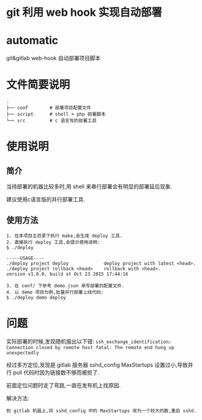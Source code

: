 # git 利用 web hook 实现自动部署

# automatic
git&amp;gitlab web-hook 自动部署项目脚本

# 文件简要说明

```
.
├── conf        # 部署项目配置文件
├── script      # shell + php 部署脚本
└── src         # c 语言写的部署工具
```

# 使用说明
## 简介
当待部署的机器比较多时,用 shell 来串行部署会有明显的部署延后现象.

建议使用c语言版的并行部署工具.

##  使用方法

```
1. 在本项目主目录下执行 make,会生成 deploy 工具.
2. 直接执行 deploy 工具,会提示使用说明:
$ ./deploy

-----USAGE----
./deploy project deploy             deploy project with latest <head>.
./deploy project rollback <head>    rollback with <head>.
version v1.0.0, build at Oct 23 2015 17:44:16

3. 在 conf/ 下参考 demo.json 来写部署的配置文件.
4. 以 demo 项目为例,批量并行部署上线代码:
$ ./deploy demo deploy
```

# 问题
实际部署的时候,发现随机报出以下错: `ssh_exchange_identification: Connection closed by remote host
fatal: The remote end hung up unexpectedly`

经过多方定位,发现是 gitlab 服务器 sshd\_config MaxStartups 设置过小,导致并行 pull 代码时因为链接数不够而被拒了.

前面定位问题时走了弯路,一直在发布机上找原因.

解决方法:

```
到 gitlab 机器上,将 sshd_config 中的 MaxStartups 改为一个较大的数,重启 sshd.
```
